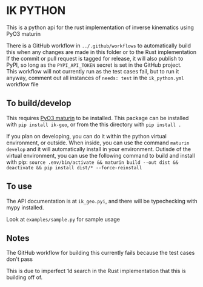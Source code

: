 # IK PYTHON

This is a python api for the rust implementation of inverse kinematics using PyO3 maturin

There is a GitHub workflow in `../.github/workflows` to automatically build this when any changes are made in this folder or to the Rust implementation  
If the commit or pull request is tagged for release, it will also publish to PyPI, so long as the `PYPI_API_TOKEN` secret is set in the GitHub project.  
This workflow will not currently run as the test cases fail, but to run it anyway, comment out all instances of `needs: test` in the `ik_python.yml` workflow file

## To build/develop

This requires [PyO3 maturin](https://pyo3.rs/v0.21.2/) to be installed.
This package can be installed with `pip install ik-geo`, 
or from the this directory with `pip install .`

If you plan on developing, you can do it within the python virtual environment, or outside.
When inside, you can use the command `maturin develop` and it will automatically install in your environment.
Outisde of the virtual environment, you can use the following command to build and install with pip:
`source .env/bin/activate && maturin build --out dist && deactivate && pip install dist/* --force-reinstall`


## To use

The API documentation is at `ik_geo.pyi`, and there will be typechecking with mypy installed.

Look at `examples/sample.py` for sample usage

## Notes

The GitHub workflow for building this currently fails because the test cases don't pass

This is due to imperfect 1d search in the Rust implementation that this is building off of.

